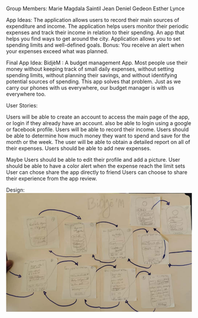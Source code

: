 Group Members:
Marie Magdala Saintil
Jean Deniel Gedeon
Esther Lynce

App Ideas:
The application allows users to record their main sources of expenditure and income. 
The application helps users monitor their periodic expenses and track their income in relation to their spending.
An app that helps you find ways to get around the city.
Application allows you to set spending limits and well-defined goals.
Bonus: You receive an alert when your expenses exceed what was planned.

Final App Idea:
BidjèM : A budget management App.
Most people use their money without keeping track of small daily expenses, without setting spending limits, without planning their savings, and without identifying potential sources of spending. This app solves that problem. Just as we carry our phones with us everywhere, our budget manager is with us everywhere too.

User Stories:

Users  will be able to create an account to access the main page of the app, or login if they already have an account. also be able to login using a google or facebook profile.
Users will be able to record their income.
Users should be able to determine how much money they want to spend and save for the month or the week.
The user will be able to obtain a detailed report on all of their expenses.
Users should be able to add new expenses.


Maybe
Users should be able to edit their profile and add a picture. 
User should be able to have a color alert when the expense reach the limit sets
User can chose share the app directly to friend
Users can choose to share their experience from the app review. 

Design:
<img src="24cc7893-f6ef-45c1-99ed-4a565945d1b5.jpg" alt="let's see the design!" width="750"/>



